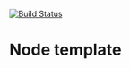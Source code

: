 [![Build Status](https://travis-ci.org/threeplay/node.template.svg?branch=master)](https://travis-ci.org/threeplay/node.template)

# Node template
